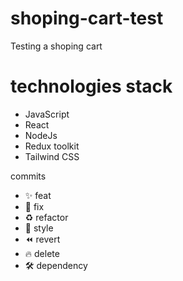 # shoping-cart-test
Testing a shoping cart

# technologies stack
- JavaScript
- React
- NodeJs
- Redux toolkit
- Tailwind CSS


commits
- ✨ feat
- 🐛 fix
- ♻️ refactor
- 💄 style
- ⏪ revert
- 🔥 delete
- 🛠 dependency